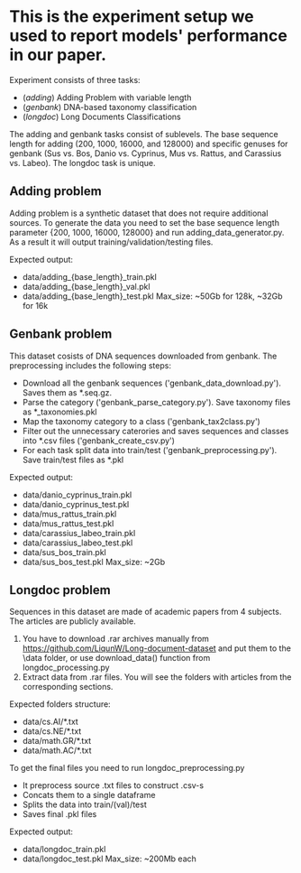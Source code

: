 # This is the experiment setup we used to report models' performance in our paper.

Experiment consists of three tasks:

- (*adding*) Adding Problem with variable length
- (*genbank*) DNA-based taxonomy classification
- (*longdoc*) Long Documents Classifications

The adding and genbank tasks consist of sublevels. The base sequence length for adding (200, 1000, 16000, and 128000) and specific genuses for genbank (Sus vs. Bos, Danio vs. Cyprinus, Mus vs. Rattus, and Carassius vs. Labeo). The longdoc task is unique.

## Adding problem

Adding problem is a synthetic dataset that does not require additional sources.
To generate the data you need to set the base sequence length parameter {200, 1000, 16000, 128000} and run adding_data_generator.py.
As a result it will output training/validation/testing files.

Expected output:
- data/adding_{base_length}_train.pkl
- data/adding_{base_length}_val.pkl 
- data/adding_{base_length}_test.pkl
Max_size: ~50Gb for 128k, ~32Gb for 16k

## Genbank problem

This dataset cosists of DNA sequences downloaded from genbank.
The preprocessing includes the following steps:
- Download all the genbank sequences ('genbank_data_download.py'). Saves them as *.seq.gz.
- Parse the category ('genbank_parse_category.py'). Save taxonomy files as *_taxonomies.pkl 
- Map the taxonomy category to a class ('genbank_tax2class.py')
- Filter out the unnecessary caterories and saves sequences and classes into *.csv files ('genbank_create_csv.py')
- For each task split data into train/test ('genbank_preprocessing.py'). Save train/test files as *.pkl 

Expected output: 
- data/danio_cyprinus_train.pkl
- data/danio_cyprinus_test.pkl
- data/mus_rattus_train.pkl
- data/mus_rattus_test.pkl
- data/carassius_labeo_train.pkl
- data/carassius_labeo_test.pkl
- data/sus_bos_train.pkl
- data/sus_bos_test.pkl
Max_size: ~2Gb

## Longdoc problem

Sequences in this dataset are made of academic papers from 4 subjects.
The articles are publicly available.
1. You have to download .rar archives manually from https://github.com/LiqunW/Long-document-dataset and put them to the \data folder, or 
use download_data() function from longdoc_processing.py
2. Extract data from .rar files. You will see the folders with articles from the corresponding sections.

Expected folders structure: 
- data/cs.AI/*.txt
- data/cs.NE/*.txt
- data/math.GR/*.txt
- data/math.AC/*.txt

To get the final files you need to run longdoc_preprocessing.py
- It preprocess source .txt files to construct .csv-s
- Concats them to a single dataframe
- Splits the data into train/(val)/test 
- Saves final .pkl files

Expected output: 
- data/longdoc_train.pkl
- data/longdoc_test.pkl
Max_size: ~200Mb each